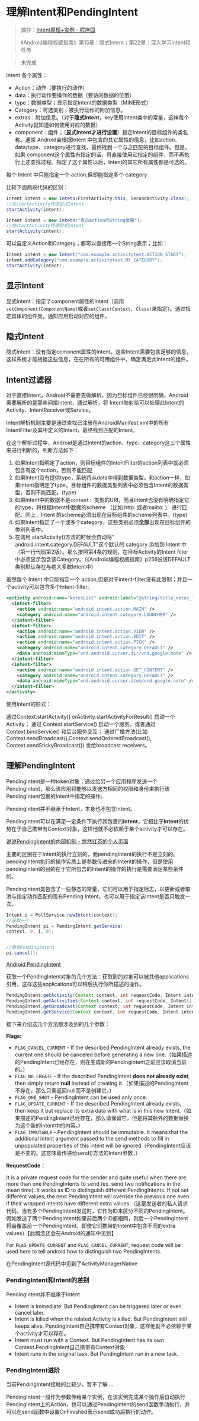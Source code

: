 # 理解Intent和PendingIntent

> 摘抄：[Intent原理+实例 - 程序园](http://www.voidcn.com/blog/wanli_smile/article/p-216171.html "Intent原理+实例 - 程序园")
>
> 《Android编程权威指南》第15章：隐式Intent；第22章：深入学习intent和任务

> 未完成

Intent 各个属性：

- Action：动作（要执行的动作）
- data：执行动作要操作的数据（要访问数据的位置）
- type：数据类型；显示指定Intent的数据类型（MINE形式）
- Category：可选类别；被执行动作的附加信息。
- extras：附加信息。（对于**隐式Intent**，key使用Intent类中的常量，这样每个Activity就知道如何使用对应的数据）
- component：组件；（**显式Intent才进行设置**）指定Intent的目标组件的类名称。通常 Android会根据Intent 中包含的其它属性的信息，比如action、data/type、category进行查找，最终找到一个与之匹配的目标组件。但是，如果 component这个属性有指定的话，将直接使用它指定的组件，而不再执行上述查找过程。指定了这个属性以后，Intent的其它所有属性都是可选的。

每个 Intent 中只能指定一个 action,但却能指定多个 category

比较下面两段代码的区别：

```java
Intent intent = new Intetn(FirstActivity.this, SecondActivity.class);
//向startActivity传递显式Intent
startActivity(intent);
```



```java
Intent intent = new Intetn("表示Action的String常量");
//向startActivity传递隐式Intent
startActivity(intent);
```



可以自定义Action和Category；都可以直接用一个String表示；比如：

```java
Intent intent = new Intent("com.example.activitytest.ACTION_START");
intent.addCategory("com.example.activitytest.MY_CATEGORY");
startActivity(intent);
```



## 显示Intent

显式Intent：指定了component属性的Intent（调用`setComponent(ComponentName)`或者`setClass(Context, Class)`来指定）。通过指定具体的组件类，通知应用启动对应的组件。 



## 隐式Intent

隐式Intent：没有指定comonent属性的Intent。这些Intent需要包含足够的信息，这样系统才能根据这些信息，在在所有的可用组件中，确定满足此Intent的组件。



## Intent过滤器

对于直接Intent，Android不需要去做解析，因为目标组件已经很明确，Android需要解析的是那些间接Intent，通过解析，将 Intent映射给可以处理此Intent的Activity、IntentReceiver或Service。

​        Intent解析机制主要是通过查找已注册在AndroidManifest.xml中的所有IntentFilter及其中定义的Intent，最终找到匹配的Intent。

在这个解析过程中，Android是通过Intent的action、type、category这三个属性来进行判断的，判断方法如下：

1. 如果Intent指明定了action，则目标组件的IntentFilter的action列表中就必须包含有这个action，否则不能匹配
2. 如果Intent没有提供type，系统将从data中得到数据类型。和action一样，如果Intent指明定了type，目标组件的数据类型列表中必须包含Intent的数据类型，否则不能匹配。(type)
3. 如果Intent中的数据不是`content: `类型的URI，而且Intent也没有明确指定它的type，将根据Intent中数据的scheme （比如 http: 或者mailto: ） 进行匹配。同上，Intent 的scheme必须出现在目标组件的scheme列表中。(type)
4. 如果Intent指定了一个或多个category，这些类别必须**全部**出现在目标组件的类别列表中。
5. 在调用 startActivity()方法的时候会自动将" android.intent.category.DEFAULT"这个默认的 category 添加到 Intent 中（第一行代码第2版）。那么按照第4条的规则，在目标Activity的Intent filter中必须显示包含该Category。（《Android编程权威指南》p256说该DEFAULT类别默认存在与绝大多数Intent中）



虽然每个 Intent 中只能指定一个 action,但是对于intent-filter没有此限制；并且一个activity可以包含多个Intent-filter。

```xml
<activity android:name="NotesList" android:label="@string/title_notes_list">
  <intent-filter>
    <action android:name="android.intent.action.MAIN" />
    <category android:name="android.intent.category.LAUNCHER" />
  </intent-filter>
  <intent-filter>
    <action android:name="android.intent.action.VIEW" />
    <action android:name="android.intent.action.EDIT" />
    <action android:name="android.intent.action.PICK" />
    <category android:name="android.intent.category.DEFAULT" />
    <data android:mimeType="vnd.android.cursor.dir/vnd.google.note" />
  </intent-filter>
  <intent-filter>
    <action android:name="android.intent.action.GET_CONTENT" />
    <category android:name="android.intent.category.DEFAULT" />
    <data android:mimeType="vnd.android.cursor.item/vnd.google.note" />
  </intent-filter>
</activity>
```



使用Intent的形式：

通过Context.startActivity() orActivity.startActivityForResult() 启动一个Activity； 
通过 Context.startService() 启动一个服务，或者通过Context.bindService() 和后台服务交互； 通过广播方法(比如 Context.sendBroadcast(),Context.sendOrderedBroadcast(), Context.sendStickyBroadcast()) 发给broadcast receivers。


## 理解PendingIntent

PendingIntent是一种token对象；通过给另一个应用程序发送一个PendingIntent，那么该应用将能够以发送方相同的权限和身份来执行该PendingIntent包裹的Intent中指定的操作。

PendingIntent并不继承于Intent，本身也不包含Intent。



PendingIntent可以在满足一定条件下执行其包裹的**Intent**，它相比于**Intent**的优势在于自己携带有Context对象，这样他就不必依赖于某个activity才可以存在。

[说说PendingIntent的内部机制 - 悠然红茶的个人页面](https://my.oschina.net/youranhongcha/blog/196933 "说说PendingIntent的内部机制 - 悠然红茶的个人页面")



主要的区别在于Intent的执行立刻的，而pendingIntent的执行不是立刻的。pendingIntent执行的操作实质上是参数传进来的Intent的操作，但是使用pendingIntent的目的在于它所包含的Intent的操作的执行是需要满足某些条件的。



PendingIntent类包含了一些静态的常量，它们可以用于指定标志，以更新或者取消与指定动作匹配的现有Pending Intent，也可以用于指定该Intent是否只触发一次。

```java
Intent i = PollService.newIntent(context);
//获取一个
PendingIntent pi = PendingIntent.getService(
context, 0, i, 0);


//撤销PendingIntent
pi.cancel();
```



[Android PendingIntent](http://dongchuan.github.io/android/2016/06/12/Android-PendingIntent.html "Android PendingIntent")

获取一个PendingIntent对象的几个方法：获取到的对象可以被其他applications引用，这样这些applications可以稍后执行你所描述的操作。

```java
PendingIntent.getActivity(Context context, int requestCode, Intent intent, int flags)
PendingIntent.getActivities(Context context, int requestCode, Intent[] intents, int flags)
PendingIntent.getBroadcast(Context context, int requestCode, Intent intent, int flags)
PendingIntent.getService(Context context, int requestCode, Intent intent, int flags)
```

接下来介绍这几个方法都涉及到的几个参数：

**Flags:**

- `FLAG_CANCEL_CURRENT` - If the described PendingIntent already exists, the current one should be canceled before generating a new one.（如果描述的PendingIntent已经存在，则在生成新的PendingIntent之前应该取消当前的。）
- `FLAG_NO_CREATE` - If the described PendingIntent **does not already exist**, then simply return **null** instead of creating it.（如果描述的PendingIntent不存在，那么只需返回null而不是创建它。）
- `FLAG_ONE_SHOT` - PendingIntent can be used only once.
- `FLAG_UPDATE_CURRENT` - If the described PendingIntent already exists, then keep it but replace its extra data with what is in this new Intent.（如果描述的PendingIntent已经存在，那么请保留它，但是将其额外的数据替换为这个新的Intent中的内容。）
- `FLAG_IMMUTABLE` - PendingIntent should be immutable. It means that the additional intent argument passed to the send methods to fill in unpopulated properties of this intent will be ignored（PendingIntent应该是不变的。这意味着传递给send()方法的Intent参数，）



**RequestCode：**

It is a private request code for the sender and quite useful when there are more than one PendingIntents to send (ex. send two notifications in the mean time). It works as ID to distinguish different PendingIntents. If not set different values, the next PendingIntent will override the previous one even if their wrapped intents have different extra values.（这是发送者的私人请求代码，当有多个PendingIntent发送时，它作为ID来区分不同的PendingIntent。假如发送了两个PendingIntent如果前后两个ID都相同，则后一个PendingIntent将会覆盖前一个PendingIntent，即使它们携带的Intent中包含不同的extra values）【此概念还会在Android的通知中见到】

For `FLAG_UPDATE_CURRENT` and `FLAG_CANCEL_CURRENT`, request code will be used here to tell android how to distinguish two PendingIntents.



在PendingIntent源代码中见到了ActivityManagerNative



### PendingIntent和Intent的差别

PendingIntent并不继承于Intent

- Intent is immediate. But PendingIntent can be triggered later or even cancel later.
- Intent is killed when the related Activity is killed. But PendingIntent still keeps alive.  PendingIntent自己携带有Context对象，这样他就不必依赖于某个activity才可以存在。
- Intent must run with a Context. But PendingIntent has its own Context.PendingIntent自己携带有Context对象
- Intent runs in the original task. But PendingIntent run in a new task.




### PendingIntent进阶

当前PendingIntent接触的比较少，暂不了解 ...



PendingIntent一般作为参数传给某个实例，在该实例完成某个操作后自动执行PendingIntent上的Action，也可以通过PendingIntent的send函数手动执行，并可以在send函数中设置OnFinished表示send成功后执行的动作。